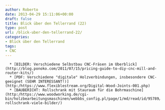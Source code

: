 ```yaml
---
author: Roberto
date: 2013-04-29 15:11:06+00:00
draft: false
title: Blick über den Tellerrand (22)
type: post
url: /blick-uber-den-tellerrand-22/
categories:
- Blick über den Tellerrand
tags:
- CNC
---
```



	  * [BILDER: Verschiedene Selbstbau CNC-Fräsen im Überblick](http://blog.ponoko.com/2011/07/15/pricing-guide-to-diy-cnc-mill-and-router-kits/)
	  * [PDF: Verschiedene "digitale" Holzverbindungen, insbesondere CNC-geeignet (SEHR INTERESSANT!)](http:/https://www.flexiblestream.org/Digital-Wood-Joints-001.php)
	  * [BAUBERICHT: Rollschrank mit Stauraum für die Bohrmaschine](http:/https://www.woodworking.de/cgi-bin/holzbearbeitungsmaschinen/webbbs_config.pl/page/1/md/read/id/95789/sbj/projektvorstellung-rollschrank-viele-bilder/)

